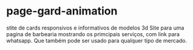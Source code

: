 # page-gard-animation
stite de cards responsivos e informativos de modelos 3d
Site para uma pagina de barbearia mostrando os primcipais serviços, com link para whatsapp. Que também pode ser usado para qualquer tipo de mercado.
